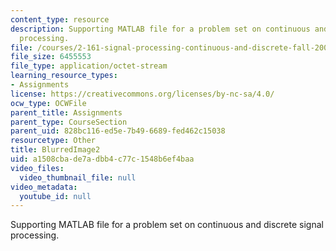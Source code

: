 ```yaml
---
content_type: resource
description: Supporting MATLAB file for a problem set on continuous and discrete signal
  processing.
file: /courses/2-161-signal-processing-continuous-and-discrete-fall-2008/a1508cbade7adbb4c77c1548b6ef4baa_BlurredImage2.mat
file_size: 6455553
file_type: application/octet-stream
learning_resource_types:
- Assignments
license: https://creativecommons.org/licenses/by-nc-sa/4.0/
ocw_type: OCWFile
parent_title: Assignments
parent_type: CourseSection
parent_uid: 828bc116-ed5e-7b49-6689-fed462c15038
resourcetype: Other
title: BlurredImage2
uid: a1508cba-de7a-dbb4-c77c-1548b6ef4baa
video_files:
  video_thumbnail_file: null
video_metadata:
  youtube_id: null
---
```

Supporting MATLAB file for a problem set on continuous and discrete signal processing.